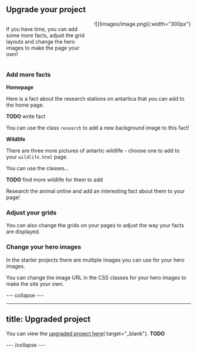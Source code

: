 ## Upgrade your project

<div style="display: flex; flex-wrap: wrap">
<div style="flex-basis: 200px; flex-grow: 1; margin-right: 15px;">

If you have time, you can add some more facts, adjust the grid layouts and change the hero images to make the page your own! 
</div>
<div>
![](images/image.png){:width="300px"}
</div>
</div>

### Add more facts

**Homepage**

Here is a fact about the research stations on antartica that you can add to the home page. 

**TODO** write fact

You can use the class `research` to add a new background image to this fact!

**Wildlife**

There are three more pictures of antartic wildlife - choose one to add to your `wildlife.html` page. 

You can use the classes...

**TODO** find more wildlife for them to add

Research the animal online and add an interesting fact about them to your page!

### Adjust your grids

You can also change the grids on your pages to adjust the way your facts are displayed. 

### Change your hero images

In the starter projects there are multiple images you can use for your hero images.

You can change the image URL in the CSS classes for your hero images to make the site your own.

--- collapse ---

---
title: Upgraded project
---

You can view the [upgraded project here](https://editor.raspberrypi.org/en/projects/anime-expressions-ugraded){:target="_blank"}. **TODO**

--- /collapse ---